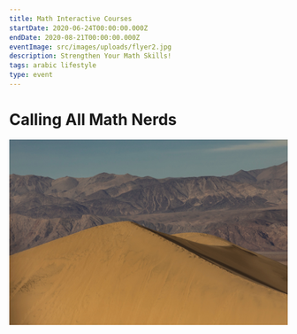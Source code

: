 ```yaml
---
title: Math Interactive Courses
startDate: 2020-06-24T00:00:00.000Z
endDate: 2020-08-21T00:00:00.000Z
eventImage: src/images/uploads/flyer2.jpg
description: Strengthen Your Math Skills!
tags: arabic lifestyle
type: event
---
```

# Calling All Math Nerds

![](src/images/uploads/stephen-leonardi-435060-unsplash.jpg)